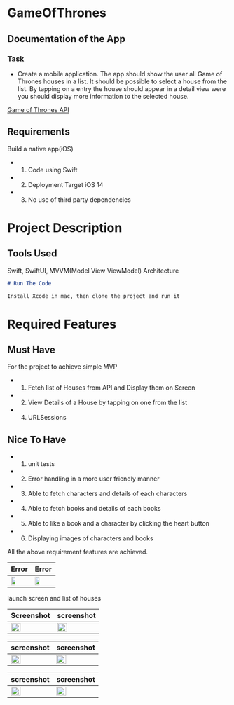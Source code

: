 # GameOfThrones
## Documentation of the App
### Task 
 - Create a mobile application. The app should show the user all Game of Thrones houses in a list.
It should be possible to select a house from the list. By tapping on a entry the house should appear in a detail view were you should display more information to the selected house.

[Game of Thrones API]( https://anapioficeandfire.com/)


## Requirements
Build a native app(iOS)
- 1. Code using Swift
- 2. Deployment Target iOS 14
- 3. No use of third party dependencies

# Project Description  

## Tools Used
Swift, SwiftUI, MVVM(Model View ViewModel) Architecture 


```md
# Run The Code

Install Xcode in mac, then clone the project and run it

```

# Required Features

## Must Have

For the project to achieve simple MVP

- 1. Fetch list of Houses from API and Display them on Screen
- 2. View Details of a House by tapping on one from the list
- 4. URLSessions


## Nice To Have
- 1. unit tests
- 2. Error handling in a more user friendly manner
- 3. Able to fetch characters and details of each characters
- 4. Able to fetch books and details of each books
- 5. Able to like a book and a character by clicking the heart button
- 6. Displaying images of characters and books

All the above requirement features are achieved.

| Error | Error |
| ------  | ----- |
| <img src="https://user-images.githubusercontent.com/91916741/197266220-ed87d528-7051-4e7c-8cce-209844d5b661.png" width= "50%" /> |<img src="https://user-images.githubusercontent.com/91916741/197266231-8cfc56d0-9451-4a10-8bbe-6321a1cae21a.png" width= "50%" /> |


launch screen and list of houses


| Screenshot | screenshot |
| ------  | ----- |
| <img src="https://user-images.githubusercontent.com/91916741/198127575-83d13e8a-ec63-4346-a898-2a5f35acfdaf.png" width= "50%" /> |<img src="https://user-images.githubusercontent.com/91916741/198127579-1c86669a-0262-4276-affc-99fb662223d1.png" width= "50%" /> |

| screenshot| screenshot |
| ------  | ----- |
| <img src="https://user-images.githubusercontent.com/91916741/198127525-57639af5-9d9d-4a2f-a8d1-9779bf3fb1a9.png" width= "50%" /> |<img src="https://user-images.githubusercontent.com/91916741/198127566-9d15eed3-4598-4d16-9233-093932b2c371.png" width= "50%" /> |

| screenshot| screenshot |
| ------  | ----- |
| <img src="https://user-images.githubusercontent.com/91916741/198127586-ce317598-0041-4ce0-a249-a666df53b7ff.png" width= "50%" /> |<img src="https://user-images.githubusercontent.com/91916741/198127590-bab9cb37-ef06-4c6b-a218-8d47ddaab841.png" width= "50%" /> |




